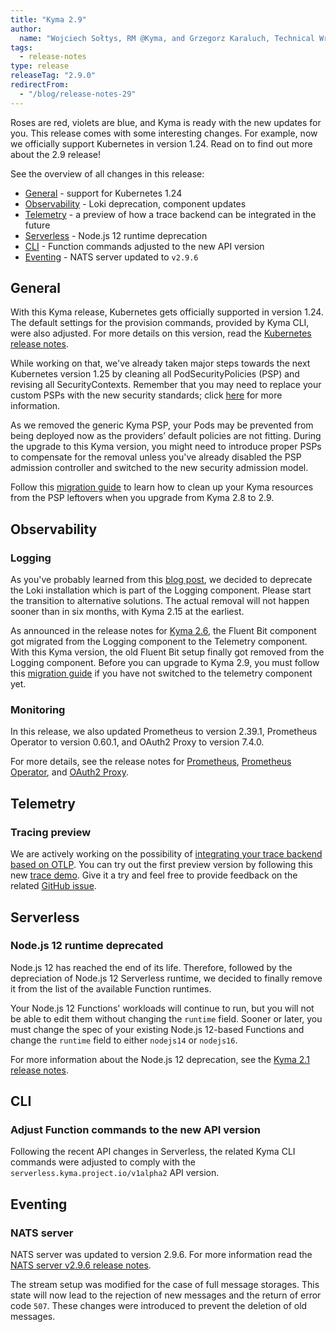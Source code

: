 ```yaml
---
title: "Kyma 2.9"
author:
  name: "Wojciech Sołtys, RM @Kyma, and Grzegorz Karaluch, Technical Writer @Kyma"
tags:
  - release-notes 
type: release 
releaseTag: "2.9.0"
redirectFrom:
  - "/blog/release-notes-29"
---
```


Roses are red, violets are blue, and Kyma is ready with the new updates for you. This release comes with some interesting changes. For example, now we officially support Kubernetes in version 1.24. Read on to find out more about the 2.9 release!

<!-- overview -->

See the overview of all changes in this release:

- [General](#general) - support for Kubernetes 1.24
- [Observability](#observability) - Loki deprecation, component updates
- [Telemetry](#telemetry) - a preview of how a trace backend can be integrated in the future
- [Serverless](#serverless) - Node.js 12 runtime deprecation
- [CLI](#cli) - Function commands adjusted to the new API version
- [Eventing](#eventing) - NATS server updated to `v2.9.6`
## General

With this Kyma release, Kubernetes gets officially supported in version 1.24. The default settings for the provision commands, provided by Kyma CLI, were also adjusted. For more details on this version, read the [Kubernetes release notes](https://kubernetes.io/blog/2022/05/03/kubernetes-1-24-release-announcement/).

While working on that, we've already taken major steps towards the next Kubernetes version 1.25 by cleaning all PodSecurityPolicies (PSP) and revising all SecurityContexts. Remember that you may need to replace your custom PSPs with the new security standards; click [here](https://kubernetes.io/docs/tasks/configure-pod-container/migrate-from-psp/) for more information. 

As we removed the generic Kyma PSP, your Pods may be prevented from being deployed now as the providers’ default policies are not fitting. During the upgrade to this Kyma version, you might need to introduce proper PSPs to compensate for the removal unless you've already disabled the PSP admission controller and switched to the new security admission model.

Follow this [migration guide](https://github.com/kyma-project/kyma/blob/release-2.9/docs/migration-guide-2.8-2.9.md) to learn how to clean up your Kyma resources from the PSP leftovers when you upgrade from Kyma 2.8 to 2.9.

## Observability

### Logging 

As you've probably learned from this [blog post](https://kyma-project.io/blog/2022/11/2/loki-deprecation/), we decided to deprecate the Loki installation which is part of the Logging component. Please start the transition to alternative solutions. The actual removal will not happen sooner than in six months, with Kyma 2.15 at the earliest. 

As announced in the release notes for [Kyma 2.6](https://kyma-project.io/blog/2022/8/25/release-notes-26/#configurable-logging), the Fluent Bit component got migrated from the Logging component to the Telemetry component. With this Kyma version, the old Fluent Bit setup finally got removed from the Logging component. Before you can upgrade to Kyma 2.9, you must follow this [migration guide](https://kyma-project.io/docs/kyma/2.6/migration-guide-2.5-2.6) if you have not switched to the telemetry component yet. 

### Monitoring 

In this release, we also updated Prometheus to version 2.39.1, Prometheus Operator to version 0.60.1, and OAuth2 Proxy to version 7.4.0.

For more details, see the release notes for [Prometheus](https://github.com/prometheus/prometheus/releases/tag/v2.39.1), [Prometheus Operator](https://github.com/prometheus-operator/prometheus-operator/releases/tag/v0.60.1), and [OAuth2 Proxy](https://github.com/oauth2-proxy/oauth2-proxy/releases/tag/v7.4.0).
 
## Telemetry

### Tracing preview 

We are actively working on the possibility of [integrating your trace backend based on OTLP](https://github.com/kyma-project/kyma/issues/11231). You can try out the first preview version by following this new [trace demo](https://github.com/kyma-project/examples/tree/main/trace-demo). Give it a try and feel free to provide feedback on the related [GitHub issue](https://github.com/kyma-project/kyma/issues/11231).

## Serverless

### Node.js 12 runtime deprecated

Node.js 12 has reached the end of its life. Therefore, followed by the depreciation of Node.js 12 Serverless runtime, we decided to finally remove it from the list of the available Function runtimes. 

Your Node.js 12 Functions' workloads will continue to run, but you will not be able to edit them without changing the `runtime` field. Sooner or later, you must change the spec of your existing Node.js 12-based Functions and change the `runtime` field to either `nodejs14` or `nodejs16`.

For more information about the Node.js 12 deprecation, see the [Kyma 2.1 release notes](https://kyma-project.io/blog/2022/3/25/release-notes-21#node-js-12-deprecated).

## CLI

### Adjust Function commands to the new API version

Following the recent API changes in Serverless, the related Kyma CLI commands were adjusted to comply with the `serverless.kyma.project.io/v1alpha2` API version.

## Eventing

### NATS server

NATS server was updated to version 2.9.6. For more information read the [NATS server v2.9.6 release notes](https://github.com/nats-io/nats-server/releases/tag/v2.9.6).

The stream setup was modified for the case of full message storages. This state will now lead to the rejection of new messages and the return of error code `507`. These changes were introduced to prevent the deletion of old messages.